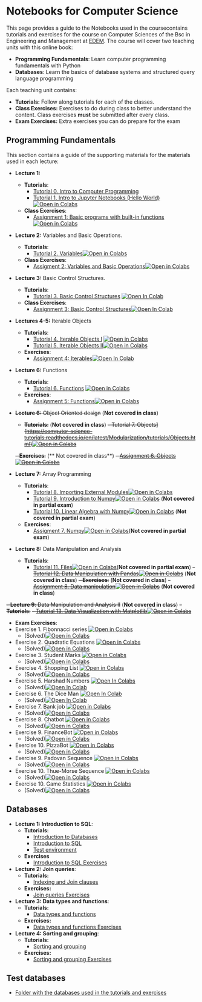 # Notebooks for Computer Science
This page provides a guide to the Notebooks used in the coursecontains tutorials and exercises for the course on Computer Sciences of the Bsc in Engineering and Management at [EDEM](https://edem.es/). 
The course will cover two teaching units with this online book:
- **Programming Fundamentals**: Learn computer programming fundamentals with Python
- **Databases**: Learn the basics of database systems and structured query language programming

Each teaching unit contains:
- **Tutorials:** Follow along tutorials for each of the classes. 
- **Class Exercises:** Exercises to do during class to better understand the content. Class exercises **must** be submitted after every class.
- **Exam Exercises:** Extra exercises you can do prepare for the exam

## Programming Fundamentals <a name=programming></a> 

This section contains a guide of the supporting materials for the materials used in each lecture: 

- **Lecture 1:** 
  - **Tutorials**:
    - [Tutorial 0. Intro to Computer Programming](https://computer-science-tutorials.readthedocs.io/en/latest/Introduction/tutorials/Introduction%20to%20Computer%20Programming.html)
    - [Tutorial 1. Intro to Jupyter Notebooks (Hello World)](https://computer-science-tutorials.readthedocs.io/en/latest/Introduction/tutorials/Hello%20World.html)[![Open in Colabs](https://colab.research.google.com/assets/colab-badge.svg)](https://colab.research.google.com/github/ffraile/computer_science_tutorials/blob/main/source/Introduction/tutorials/Hello%20World.ipynb)
  - **Class Exercises**:
    - [Assignment 1: Basic programs with built-in functions](https://computer-science-tutorials.readthedocs.io/en/latest/Introduction/exercises/0.%20Hello%20world.html)[![Open in Colabs](https://colab.research.google.com/assets/colab-badge.svg)](https://colab.research.google.com/github/ffraile/computer_science_tutorials/blob/main/source/Introduction/exercises/0.%20Hello%20world.ipynb)
    
- **Lecture 2:** Variables and Basic Operations.
    - **Tutorials**:
      - [Tutorial 2. Variables](https://computer-science-tutorials.readthedocs.io/en/latest/Introduction/tutorials/Variables.html)[![Open in Colabs](https://colab.research.google.com/assets/colab-badge.svg)](https://colab.research.google.com/github/ffraile/computer_science_tutorials/blob/main/source/Introduction/tutorials/Variables.ipynb)
    - **Class Exercises**:
      - [Assigment 2: Variables and Basic Operations](https://computer-science-tutorials.readthedocs.io/en/latest/Introduction/exercises/1.%20Variables%20and%20Basic%20Operations.html)[![Open in Colabs](https://colab.research.google.com/assets/colab-badge.svg)](https://colab.research.google.com/github/ffraile/computer_science_tutorials/blob/main/source/Introduction/exercises/1.%20Variables%20and%20Basic%20Operations.ipynb)

- **Lecture 3:** Basic Control Structures.
    - **Tutorials**:
      - [Tutorial 3. Basic Control Structures](https://computer-science-tutorials.readthedocs.io/en/latest/Introduction/tutorials/Basic%20Control%20Structures.html) [![Open In Colab](https://colab.research.google.com/assets/colab-badge.svg)](https://colab.research.google.com/github/ffraile/computer_science_tutorials/blob/main/source/Introduction/tutorials/Basic%20Control%20Structures.ipynb)
    - **Class Exercises**:
      - [Assignment 3: Basic Control Structures](https://computer-science-tutorials.readthedocs.io/en/latest/Introduction/exercises/2.%20Basic%20Control%20Structures.html)[![Open In Colab](https://colab.research.google.com/assets/colab-badge.svg)](https://colab.research.google.com/github/ffraile/computer_science_tutorials/blob/main/source/Introduction/exercises/2.%20Basic%20Control%20Structures.ipynb)
      
- **Lectures 4-5:** Iterable Objects
  - **Tutorials**:
      - [Tutorial 4. Iterable Objects I](https://computer-science-tutorials.readthedocs.io/en/latest/Introduction/tutorials/Iterable%20Objects%20I.html) [![Open in Colabs](https://colab.research.google.com/assets/colab-badge.svg)](https://colab.research.google.com/github/ffraile/computer_science_tutorials/blob/main/source/Introduction/tutorials/Iterable%20Objects%20I.ipynb)
      - [Tutorial 5. Iterable Objects II](https://computer-science-tutorials.readthedocs.io/en/latest/Introduction/tutorials/Iterable%20Objects%20II.html)[![Open in Colabs](https://colab.research.google.com/assets/colab-badge.svg)](https://colab.research.google.com/github/ffraile/computer_science_tutorials/blob/main/source/Introduction/tutorials/Iterable%20Objects%20II.ipynb)
  - **Exercises**:
    - [Assignment 4: Iterables](https://computer-science-tutorials.readthedocs.io/en/latest/Introduction/exercises/3.%20Iterables.ipynb)[![Open In Colab](https://colab.research.google.com/assets/colab-badge.svg)](https://colab.research.google.com/github/ffraile/computer_science_tutorials/blob/main/source/Introduction/exercises/3.%20Iterables.ipynb)

- **Lecture 6:** Functions
  - **Tutorials**:
      - [Tutorial 6. Functions](https://computer-science-tutorials.readthedocs.io/en/latest/Modularization/tutorials/Functions.html) [![Open in Colabs](https://colab.research.google.com/assets/colab-badge.svg)](https://colab.research.google.com/github/ffraile/computer_science_tutorials/blob/main/source/Modularization/tutorials/Functions.ipynb)
  - **Exercises**:
      - [Assignment 5: Functions](https://computer-science-tutorials.readthedocs.io/en/latest/Modularization/exercises/4.%20Functions.html)[![Open in Colabs](https://colab.research.google.com/assets/colab-badge.svg)](https://colab.research.google.com/github/ffraile/computer_science_tutorials/blob/main/source/Modularization/exercises/4.%20Functions.ipynb)

- ~~**Lecture 6:** Object Oriented design~~ (**Not covered in class**)
  - ~~**Tutorials**:~~ (**Not covered in class**)
      ~~- Tutorial 7. Objects](https://computer-science-tutorials.readthedocs.io/en/latest/Modularization/tutorials/Objects.html)[![Open in Colabs](https://colab.research.google.com/assets/colab-badge.svg)](https://colab.research.google.com/github/ffraile/computer_science_tutorials/blob/main/source/Introduction/tutorials/Objects.ipynb)~~
      
  ~~- **Exercises**:~~ (** Not covered in class**)
    ~~- [Assignment 6. Objects](https://computer-science-tutorials.readthedocs.io/en/latest/Modularization/exercises/5.%20Objects.html)[![Open in Colabs](https://colab.research.google.com/assets/colab-badge.svg)](https://colab.research.google.com/github/ffraile/computer_science_tutorials/blob/main/source/Modularization/exercises/5.%20Objects.ipynb)~~

- **Lecture 7:** Array Programming
  - **Tutorials**:
      - [Tutorial 8. Importing External Modules](https://computer-science-tutorials.readthedocs.io/en/latest/Modularization/tutorials/Modules.html)[![Open in Colabs](https://colab.research.google.com/assets/colab-badge.svg)](https://colab.research.google.com/github/ffraile/computer_science_tutorials/blob/main/source/Modularization/tutorials/Modules.ipynb)
      - [Tutorial 9. Introduction to Numpy](https://computer-science-tutorials.readthedocs.io/en/latest/Applied%20Mathematics/tutorials/Numpy%20tutorial.html)[![Open in Colabs](https://colab.research.google.com/assets/colab-badge.svg)](https://colab.research.google.com/github/ffraile/computer_science_tutorials/blob/main/source/Applied%20Mathematics/tutorials/Numpy%20tutorial.ipynb) (**Not covered in partial exam**)
      - [Tutorial 10. Linear Algebra with Numpy](https://computer-science-tutorials.readthedocs.io/en/latest/Applied%20Mathematics/tutorials/Linear%20Algebra%20with%20Numpy.html)[![Open in Colabs](https://colab.research.google.com/assets/colab-badge.svg)](https://colab.research.google.com/github/ffraile/computer_science_tutorials/blob/main/source/Applied%20Mathematics/tutorials/Linear%20Algebra%20with%20Numpy.ipynb) (**Not covered in partial exam**)
  - **Exercises**:
    - [Assigment 7. Numpy](https://computer-science-tutorials.readthedocs.io/en/latest/Applied%20Mathematics/exercises/Numpy%20arrays.html)[![Open in Colabs](https://colab.research.google.com/assets/colab-badge.svg)](https://colab.research.google.com/github/ffraile/computer_science_tutorials/blob/main/source/Applied%20Mathematics/exercises/Numpy%20arrays.ipynb)(**Not covered in partial exam**)
- **Lecture 8:** Data Manipulation and Analysis
  - **Tutorials**:
    - [Tutorial 11. Files](https://computer-science-tutorials.readthedocs.io/en/latest/Data%20Manipulation/tutorials/Files.html)[![Open in Colabs](https://colab.research.google.com/assets/colab-badge.svg)](https://colab.research.google.com/github/ffraile/computer_science_tutorials/blob/main/source/Data%20Manipulation/tutorials/Files.ipynb)(**Not covered in partial exam**)
    ~~- [Tutorial 12. Data Manipulation with Pandas](https://computer-science-tutorials.readthedocs.io/en/latest/Data%20Manipulation/tutorials/Pandas%20tutorial.html)[![Open in Colabs](https://colab.research.google.com/assets/colab-badge.svg)](https://colab.research.google.com/github/ffraile/computer_science_tutorials/blob/main/source/Data%20Manipulation/tutorials/Pandas%20tutorial.ipynb)~~ (**Not covered in class**)
  ~~- **Exercises**:~~ (**Not covered in class**)
    ~~- [Assignment 8. Data manipulation](https://computer-science-tutorials.readthedocs.io/en/latest/Data%20Manipulation/exercises/Pandas%20Dataframes.html)[![Open in Colabs](https://colab.research.google.com/assets/colab-badge.svg)](https://colab.research.google.com/github/ffraile/computer_science_tutorials/blob/main/source/Data%20Manipulation/exercises/Pandas%20Dataframes.ipynb)~~ (**Not covered in class**)

~~- **Lecture 9**: Data Manipulation and Analysis II~~ (**Not covered in class**)
  ~~- **Tutorials**:~~
    ~~- [Tutorial 13. Data Visualization with Matplotlib](https://computer-science-tutorials.readthedocs.io/en/latest/Data%20Manipulation/tutorials/Matplotlib%20tutorial.html)[![Open in Colabs](https://colab.research.google.com/assets/colab-badge.svg)](https://colab.research.google.com/github/ffraile/computer_science_tutorials/blob/main/source/Data%20Manipulation/tutorials/Matplotlib%20tutorial.ipynb)~~

- **Exam Exercises**:
- Exercise 1. Fibonnacci series [![Open in Colabs](https://colab.research.google.com/assets/colab-badge.svg)](https://colab.research.google.com/github/ffraile/computer_science_tutorials/blob/main/source/Extra%20Exercises/Ex1.%20Fibonacci.ipynb)
  - (Solved)[![Open in Colabs](https://colab.research.google.com/assets/colab-badge.svg)](https://colab.research.google.com/github/ffraile/computer_science_tutorials/blob/main/source/Extra%20Exercises/Ex1.%20Fibonacci%20(SOL).ipynb)
- Exercise 2. Quadratic Equations [![Open in Colabs](https://colab.research.google.com/assets/colab-badge.svg)](https://colab.research.google.com/github/ffraile/computer_science_tutorials/blob/main/source/Extra%20Exercises/Ex2.%20Quadratic.ipynb)
  - (Solved)[![Open in Colabs](https://colab.research.google.com/assets/colab-badge.svg)](https://colab.research.google.com/github/ffraile/computer_science_tutorials/blob/main/source/Extra%20Exercises/Ex2.%20Quadratic%20(SOL).ipynb)
- Exercise 3. Student Marks [![Open in Colabs](https://colab.research.google.com/assets/colab-badge.svg)](https://colab.research.google.com/github/ffraile/computer_science_tutorials/blob/main/source/Extra%20Exercises/Ex3.%20Student%20Marks.ipynb)
  - (Solved)[![Open in Colabs](https://colab.research.google.com/assets/colab-badge.svg)](https://colab.research.google.com/github/ffraile/computer_science_tutorials/blob/main/source/Extra%20Exercises/Ex3.%20Student%20Marks%20(SOL).ipynb)
- Exercise 4. Shopping List [![Open in Colabs](https://colab.research.google.com/assets/colab-badge.svg)](https://colab.research.google.com/github/ffraile/computer_science_tutorials/blob/main/source/Extra%20Exercises/Ex4.%20Shopping%20List.ipynb)
  - (Solved)[![Open in Colabs](https://colab.research.google.com/assets/colab-badge.svg)](https://colab.research.google.com/github/ffraile/computer_science_tutorials/blob/main/source/Extra%20Exercises/Ex4.%20Shopping%20List%20(SOL).ipynb)
- Exercise 5. Harshad Numbers [![Open In Colabs](https://colab.research.google.com/assets/colab-badge.svg)](https://colab.research.google.com/github/ffraile/computer_science_tutorials/blob/main/source/Extra%20Exercises/Harshad%20Numbers.ipynb)
  - (Solved)[![Open In Colab](https://colab.research.google.com/assets/colab-badge.svg)](https://colab.research.google.com/github/ffraile/computer_science_tutorials/blob/main/source/Extra%20Exercises/Harshad%20Numbers%20(Solved).ipynb)
- Exercise 6. The Dice Man [![Open In Colab](https://colab.research.google.com/assets/colab-badge.svg)](https://colab.research.google.com/github/ffraile/computer_science_tutorials/blob/main/source/Extra%20Exercises/Dice%20Man.ipynb)
  - (Solved)[![Open In Colab](https://colab.research.google.com/assets/colab-badge.svg)](https://colab.research.google.com/github/ffraile/computer_science_tutorials/blob/main/source/Extra%20Exercises/Dice%20Man%20(Solved).ipynb)
- Exercise 7. Bank job [![Open in Colabs](https://colab.research.google.com/assets/colab-badge.svg)](https://colab.research.google.com/github/ffraile/computer_science_tutorials/blob/main/source/Extra%20Exercises/Ex5.%20Bank%20job.ipynb)
  - (Solved)[![Open in Colabs](https://colab.research.google.com/assets/colab-badge.svg)](https://colab.research.google.com/github/ffraile/computer_science_tutorials/blob/main/source/Extra%20Exercises/Ex5.%20Bank%20job%20(SOL).ipynb)
- Exercise 8. Chatbot [![Open in Colabs](https://colab.research.google.com/assets/colab-badge.svg)](https://colab.research.google.com/github/ffraile/computer_science_tutorials/blob/main/source/Extra%20Exercises/Ex6.%20Chatbot.ipynb)
  - (Solved)[![Open in Colabs](https://colab.research.google.com/assets/colab-badge.svg)](https://colab.research.google.com/github/ffraile/computer_science_tutorials/blob/main/source/Extra%20Exercises/Ex6.%20Chatbot%20(SOL).ipynb)
- Exercise 9. FinanceBot [![Open in Colabs](https://colab.research.google.com/assets/colab-badge.svg)](https://colab.research.google.com/github/ffraile/computer_science_tutorials/blob/main/source/Extra%20Exercises/Ex7.%20FinanceBot.ipynb)
  - (Solved)[![Open in Colabs](https://colab.research.google.com/assets/colab-badge.svg)](https://colab.research.google.com/github/ffraile/computer_science_tutorials/blob/main/source/Extra%20Exercises/Ex7.%20FinanceBot%20(SOL).ipynb)
- Exercise 10. PizzaBot [![Open in Colabs](https://colab.research.google.com/assets/colab-badge.svg)](https://colab.research.google.com/github/ffraile/computer_science_tutorials/blob/main/source/Extra%20Exercises/Ex8.%20PizzaBot.ipynb)
  - (Solved)[![Open in Colabs](https://colab.research.google.com/assets/colab-badge.svg)](https://colab.research.google.com/github/ffraile/computer_science_tutorials/blob/main/source/Extra%20Exercises/Ex8.%20PizzaBot%20(SOL).ipynb)
- Exercise 9. Padovan Sequence [![Open in Colabs](https://colab.research.google.com/assets/colab-badge.svg)](https://colab.research.google.com/github/ffraile/computer_science_tutorials/blob/main/source/Extra%20Exercises/Ex9.%20Padovan.ipynb)
  - (Solved)[![Open in Colabs](https://colab.research.google.com/assets/colab-badge.svg)](https://colab.research.google.com/github/ffraile/computer_science_tutorials/blob/main/source/Extra%20Exercises/Ex9.%20Padovan%20(SOL).ipynb)
- Exercise 10. Thue-Morse Sequence [![Open in Colabs](https://colab.research.google.com/assets/colab-badge.svg)](https://colab.research.google.com/github/ffraile/computer_science_tutorials/blob/main/source/Extra%20Exercises/Thue-Morse%20Sequence.ipynb)
  - (Solved)[![Open in Colabs](https://colab.research.google.com/assets/colab-badge.svg)](https://colab.research.google.com/github/ffraile/computer_science_tutorials/blob/main/source/Extra%20Exercises/Thue-Morse%20Sequence%20(Solved).ipynb)
- Exercise 10. Game Statistics [![Open in Colabs](https://colab.research.google.com/assets/colab-badge.svg)](https://colab.research.google.com/github/ffraile/computer_science_tutorials/blob/main/source/Extra%20Exercises/Ex10.%20Game%20Statistics.ipynb)
  - (Solved)[![Open in Colabs](https://colab.research.google.com/assets/colab-badge.svg)](https://colab.research.google.com/github/ffraile/computer_science_tutorials/blob/main/source/Extra%20Exercises/Ex10.%20Game%20Statistics%20(solved).ipynb)

## Databases <a name=databases></a> 
- **Lecture 1: Introduction to SQL**:
  - **Tutorials:**
    - [Introduction to Databases](https://computer-science-tutorials.readthedocs.io/en/latest/Databases/tutorials/Introduction%20to%20Databases.html)
    - [Introduction to SQL](https://computer-science-tutorials.readthedocs.io/en/latest/Databases/tutorials/1.%20Introduction%20to%20SQL.html)
    - [Test environment](https://computer-science-tutorials.readthedocs.io/en/latest/Databases/tutorials/0.%20Practice%20environment.html)
  - **Exercises**
    - [Introduction to SQL Exercises](https://computer-science-tutorials.readthedocs.io/en/latest/Databases/class%20exercises/1.%20Introduction%20to%20SQL.html)
- **Lecture 2: Join queries**:
  - **Tutorials:**
    - [Indexing and Join clauses](https://computer-science-tutorials.readthedocs.io/en/latest/Databases/tutorials/2.%20Indexing%20and%20Join%20clauses.html)
  - **Exercises:**
    - [Join queries Exercises](https://colab.research.google.com/github/ffraile/computer_science_tutorials/blob/main/source/Databases/class%20exercises/2.%20Indexing%20and%20Join%20Operations.ipynb)
- **Lecture 3: Data types and functions**:
  - **Tutorials:**
    - [Data types and functions](https://computer-science-tutorials.readthedocs.io/en/latest/Databases/tutorials/3.%20Data%20Type%20Functions.html)
  - **Exercises:**
    - [Data types and functions Exercises](https://github.com/ffraile/computer_science_tutorials/blob/main/source/Databases/tutorials/3.%20Data%20Type%20Functions.ipynb)
- **Lecture 4: Sorting and grouping**:
  - **Tutorials:**
    - [Sorting and grouping](https://computer-science-tutorials.readthedocs.io/en/latest/Databases/tutorials/4.%20Sorting%20and%20grouping.html)
  - **Exercises:**
    - [Sorting and grouping Exercises](https://computer-science-tutorials.readthedocs.io/en/latest/Databases/tutorials/4.%20Sorting%20and%20grouping.html)

## Test databases <a name=test_databases></a>
- [Folder with the databases used in the tutorials and exercises](https://github.com/ffraile/computer_science_tutorials/tree/main/source/Databases/test_databases)
